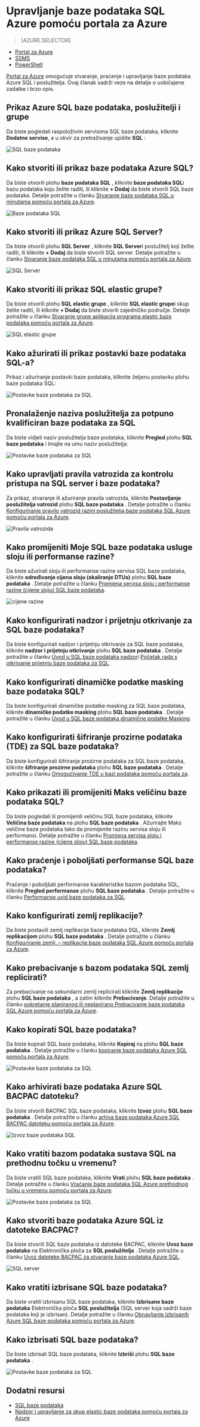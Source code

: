 <properties
    pageTitle="Upravljanje bazom podataka SQL Azure pomoću portala za Azure | Microsoft Azure"
    description="Saznajte kako koristiti Azure Portal za upravljanje relacijske baze podataka u oblak pomoću portala za Azure."
    services="sql-database"
    documentationCenter=""
    authors="stevestein"
    manager="jhubbard"
    editor=""/>

<tags
    ms.service="sql-database"
    ms.devlang="NA"
    ms.workload="data-management"
    ms.topic="article"
    ms.tgt_pltfrm="NA"
    ms.date="09/19/2016"
    ms.author="sstein"/>


# <a name="managing-azure-sql-databases-using-the-azure-portal"></a>Upravljanje baze podataka SQL Azure pomoću portala za Azure


> [AZURE.SELECTOR]
- [Portal za Azure](sql-database-manage-portal.md)
- [SSMS](sql-database-manage-azure-ssms.md)
- [PowerShell](sql-database-manage-powershell.md)

[Portal za Azure](https://portal.azure.com/) omogućuje stvaranje, praćenje i upravljanje baze podataka Azure SQL i poslužitelja. Ovaj članak sadrži veze na detalje o uobičajene zadatke i brzo opis.

## <a name="view-your-azure-sql-databases-servers-and-pools"></a>Prikaz Azure SQL baze podataka, poslužitelji i grupe

Da biste pogledali raspoloživim servisima SQL baze podataka, kliknite **Dodatne servise**, a u okvir za pretraživanje upišite **SQL** :

![SQL baze podataka](./media/sql-database-manage-portal/sql-services.png)


## <a name="how-do-i-create-or-view-azure-sql-databases"></a>Kako stvoriti ili prikaz baze podataka Azure SQL?

Da biste otvorili plohu **baze podataka SQL** , kliknite **baze podataka SQL**i bazu podataka koju želite raditi, ili kliknite **+ Dodaj** da biste stvorili SQL baze podataka. Detalje potražite u članku [Stvaranje baze podataka SQL u minutama pomoću portala za Azure](sql-database-get-started.md).


![Baze podataka SQL](./media/sql-database-manage-portal/sql-databases.png)


## <a name="how-do-i-create-or-view-azure-sql-servers"></a>Kako stvoriti ili prikaz Azure SQL Server?

Da biste otvorili plohu **SQL Server** , kliknite **SQL Server**i poslužitelj koji želite raditi, ili kliknite **+ Dodaj** da biste stvorili SQL server. Detalje potražite u članku [Stvaranje baze podataka SQL u minutama pomoću portala za Azure](sql-database-get-started.md).

![SQL Server](./media/sql-database-manage-portal/sql-servers.png)


## <a name="how-do-i-create-or-view-sql-elastic-pools"></a>Kako stvoriti ili prikaz SQL elastic grupe?

Da biste otvorili plohu **SQL elastic grupe** , kliknite **SQL elastic grupe**i skup želite raditi, ili kliknite **+ Dodaj** da biste stvorili zajedničko područje. Detalje potražite u članku [Stvaranje grupe aplikacija programa elastic baze podataka pomoću portala za Azure](sql-database-elastic-pool-create-portal.md).

![SQL elastic grupe](./media/sql-database-manage-portal/elastic-pools.png)



## <a name="how-do-i-update-or-view-sql-database-settings"></a>Kako ažurirati ili prikaz postavki baze podataka SQL-a?

Prikaz i ažuriranje postavki baze podataka, kliknite željenu postavku plohu baze podataka SQL:


![Postavke baze podataka za SQL](./media/sql-database-manage-portal/settings.png)


## <a name="how-do-i-find-a-sql-databases-fully-qualified-server-name"></a>Pronalaženje naziva poslužitelja za potpuno kvalificiran baze podataka za SQL

Da biste vidjeli naziv poslužitelja baze podataka, kliknite **Pregled** plohu **SQL baze podataka** i Imajte na umu naziv poslužitelja:


![Postavke baze podataka za SQL](./media/sql-database-manage-portal/server-name.png)


## <a name="how-do-i-manage-firewall-rules-to-control-access-to-my-sql-server-and-database"></a>Kako upravljati pravila vatrozida za kontrolu pristupa na SQL server i baze podataka?

Za prikaz, stvaranje ili ažuriranje pravila vatrozida, kliknite **Postavljanje poslužitelja vatrozid** plohu **SQL baze podataka** . Detalje potražite u članku [Konfiguriranje pravilo vatrozid razini poslužitelja baze podataka SQL Azure pomoću portala za Azure](sql-database-configure-firewall-settings.md).


![Pravila vatrozida](./media/sql-database-manage-portal/sql-database-firewall.png)


## <a name="how-do-i-change-my-sql-database-service-tier-or-performance-level"></a>Kako promijeniti Moje SQL baze podataka usluge sloju ili performanse razine?


Da biste ažurirali sloju ili performanse razine servisa SQL baze podataka, kliknite **određivanje cijena sloju (skaliranje DTUs)** plohu **SQL baze podataka** . Detalje potražite u članku [Promjena servisa sloju i performanse razine (cijene sloju) SQL baze podataka](sql-database-scale-up.md).


![cijene razine](./media/sql-database-manage-portal/pricing-tier.png)


## <a name="how-do-i-configure-auditing-and-threat-detection-for-a-sql-database"></a>Kako konfigurirati nadzor i prijetnju otkrivanje za SQL baze podataka?

Da biste konfigurirali nadzor i prijetnju otkrivanje za SQL baze podataka, kliknite **nadzor i prijetnju otkrivanje** plohu **SQL baze podataka** . Detalje potražite u članku [Uvod u SQL baze podataka nadzor](sql-database-auditing-get-started.md)i [Početak rada s otkrivanje prijetnju baze podataka za SQL](sql-database-threat-detection-get-started.md).


## <a name="how-do-i-configure-dynamic-data-masking-for-a-sql-database"></a>Kako konfigurirati dinamičke podatke masking baze podataka SQL?

Da biste konfigurirali dinamičke podatke masking za SQL baze podataka, kliknite **dinamičke podatke masking** plohu **SQL baze podataka** . Detalje potražite u članku [Uvod u SQL baze podataka dinamične podatke Masking](sql-database-dynamic-data-masking-get-started.md).


## <a name="how-do-i-configure-transparent-data-encryption-tde-for-a-sql-database"></a>Kako konfigurirati šifriranje prozirne podataka (TDE) za SQL baze podataka?

Da biste konfigurirali šifriranje prozirne podataka za SQL baze podataka, kliknite **šifriranje prozirne podataka** plohu **SQL baze podataka** . Detalje potražite u članku [Omogućivanje TDE u bazi podataka pomoću portala za](https://msdn.microsoft.com/library/dn948096#Anchor_1).

## <a name="how-do-i-view-or-change-the-max-size-of-a-sql-database"></a>Kako prikazati ili promijeniti Maks veličinu baze podataka SQL?

Da biste pogledali ili promijenili veličinu SQL baze podataka, kliknite **Veličina baze podataka** na plohu **SQL baze podataka** . Ažurirajte Maks veličine baze podataka tako da promijenite razinu servisa sloju ili performansi. Detalje potražite u članku [Promjena servisa sloju i performanse razine (cijene sloju) SQL baze podataka](sql-database-scale-up.md).

## <a name="how-do-i-monitor-and-improve-the-performance-of-a-sql-database"></a>Kako praćenje i poboljšati performanse SQL baze podataka?

Praćenje i poboljšati performanse karakteristike bazom podataka SQL, kliknite **Pregled performanse** plohu **SQL baze podataka** . Detalje potražite u članku [Performanse uvid baze podataka za SQL](sql-database-performance.md).


## <a name="how-do-i-configure-geo-replication"></a>Kako konfigurirati zemlj replikacije?

Da biste postavili zemlj replikacije baze podataka SQL, kliknite **Zemlj replikacijom** plohu **SQL baze podataka** . Detalje potražite u članku [Konfiguriranje zemlj. – replikacije baze podataka SQL Azure pomoću portala za Azure](sql-database-geo-replication-portal.md).


## <a name="how-do-i-failover-to-a-geo-replicated-sql-database"></a>Kako prebacivanje s bazom podataka SQL zemlj replicirati?

Za prebacivanje na sekundarni zemlj replicirati kliknite **Zemlj replikacije** plohu **SQL baze podataka** , a zatim kliknite **Prebacivanje**. Detalje potražite u članku [pokretanje planiranog ili neplanirano Prebacivanje baze podataka SQL Azure pomoću portala za Azure](sql-database-geo-replication-failover-portal.md).


## <a name="how-do-i-copy-a-sql-database"></a>Kako kopirati SQL baze podataka?

Da biste kopirali SQL baze podataka, kliknite **Kopiraj** na plohu **SQL baze podataka** . Detalje potražite u članku [kopiranje baze podataka Azure SQL pomoću portala za Azure](sql-database-copy-portal.md).


![Postavke baze podataka za SQL](./media/sql-database-manage-portal/sql-database-copy.png)

## <a name="how-do-i-archive-an-azure-sql-database-to-a-bacpac-file"></a>Kako arhivirati baze podataka Azure SQL BACPAC datoteku?

Da biste stvorili BACPAC SQL baze podataka, kliknite **Izvoz** plohu **SQL baze podataka** . Detalje potražite u članku [arhiva baze podataka Azure SQL BACPAC datoteku pomoću portala za Azure](sql-database-export.md).


![Izvoz baze podataka SQL](./media/sql-database-manage-portal/sql-database-export.png)



## <a name="how-do-i-restore-a-sql-database-to-a-previous-point-in-time"></a>Kako vratiti bazom podataka sustava SQL na prethodnu točku u vremenu?

Da biste vratili SQL baze podataka, kliknite **Vrati** plohu **SQL baze podataka** . Detalje potražite u članku [Vraćanje baze podataka SQL Azure prethodnog točku u vremenu pomoću portala za Azure](sql-database-point-in-time-restore-portal.md).


![Postavke baze podataka za SQL](./media/sql-database-manage-portal/sql-database-restore.png)


## <a name="how-do-i-create-an-azure-sql-database-from-a-bacpac-file"></a>Kako stvoriti baze podataka Azure SQL iz datoteke BACPAC?

Da biste stvorili SQL baze podataka iz datoteke BACPAC, kliknite **Uvoz baze podataka** na Elektronička ploča za **SQL poslužitelja** . Detalje potražite u članku [Uvoz datoteke BACPAC za stvaranje baze podataka Azure SQL](sql-database-import.md).


![SQL server](./media/sql-database-manage-portal/server-commands.png)


## <a name="how-do-i-restore-a-deleted-sql-database"></a>Kako vratiti izbrisane SQL baze podataka?

Da biste vratili izbrisanu SQL baze podataka, kliknite **Izbrisane baze podataka** Elektronička ploča **SQL poslužitelja** (SQL server koja sadrži baze podataka koji je izbrisan). Detalje potražite u članku [Obnavljanje izbrisanih Azure SQL baze podataka pomoću portala za Azure](sql-database-restore-deleted-database-portal.md).

## <a name="how-do-i-delete-a-sql-database"></a>Kako izbrisati SQL baze podataka?

Da biste izbrisali SQL baze podataka, kliknite **Izbriši** plohu **SQL baze podataka** . 

![Postavke baze podataka za SQL](./media/sql-database-manage-portal/sql-database-delete.png)



## <a name="additional-resources"></a>Dodatni resursi

- [SQL baze podataka](sql-database-technical-overview.md)
- [Nadzor i upravljanje za skup elastic baze podataka pomoću portala za Azure](sql-database-elastic-pool-manage-portal.md)
